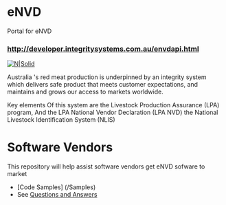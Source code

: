 # eNVD
Portal for eNVD
### http://developer.integritysystems.com.au/envdapi.html

[![N|Solid](https://lpa.nlis.com.au/img/logo.png)](https://https://lpa.nlis.com.au/)

Australia 's red meat production is underpinned by an integrity system which delivers safe product that meets customer expectations, and maintains and grows our access to markets worldwide.

Key elements Of this system are the Livestock Production Assurance (LPA) program, And the LPA National Vendor Declaration (LPA NVD) the National Livestock Identification System (NLIS)

# Software Vendors
This repository will help assist software vendors get eNVD sofware to market  
 
* [Code Samples] (/Samples)
* See [Questions and Answers](/Questions.md)

